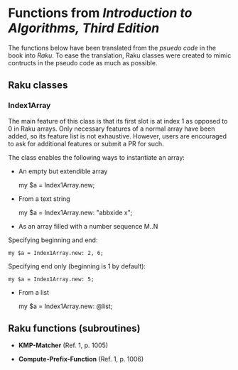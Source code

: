Functions from *Introduction to Algorithms, Third Edition*
==========================================================

The functions below have been translated from the *psuedo code* in the book into *Raku*. To ease the translation, Raku classes were created to mimic contructs in the pseudo code as much as possible.

Raku classes
------------

### **Index1Array**

The main feature of this class is that its first slot is at index 1 as opposed to 0 in Raku arrays. Only necessary features of a normal array have been added, so its feature list is not exhaustive. However, users are encouraged to ask for additional features or submit a PR for such.

The class enables the following ways to instantiate an array:

  * An empty but extendible array

    my $a = Index1Array.new;

  * From a text string

    my $a = Index1Array.new: "abbxide x";

  * As an array filled with a number sequence M..N

Specifying beginning and end:

    my $a = Index1Array.new: 2, 6;

Specifying end only (beginning is 1 by default):

    my $a = Index1Array.new: 5;

  * From a list

    my $a = Index1Array.new: @list;

Raku functions (subroutines)
----------------------------

  * **KMP-Matcher** (Ref. 1, p. 1005)

  * **Compute-Prefix-Function** (Ref. 1, p. 1006)

